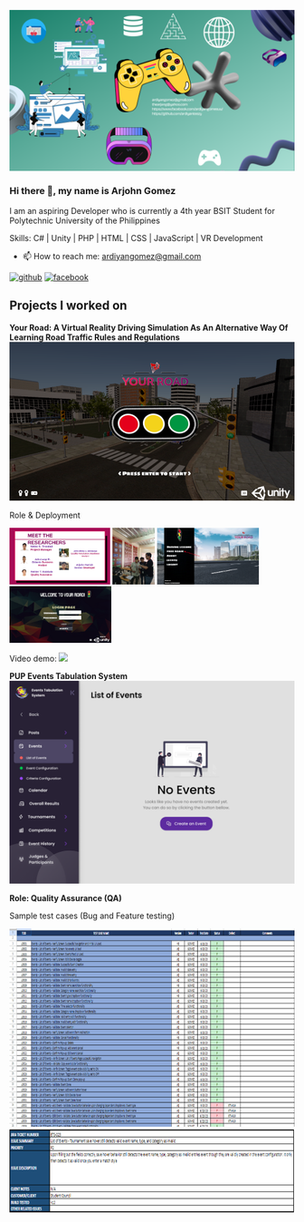 ![](https://github.com/ardiyanteezy/ardiyanteezy/blob/main/Arjohn%20Gomez.png)

### Hi there 👋, my name is Arjohn Gomez

I am an aspiring Developer who is currently a 4th year BSIT Student for Polytechnic University of the Philippines

Skills: C# | Unity | PHP | HTML | CSS | JavaScript | VR Development

- 📫 How to reach me: ardiyangomez@gmail.com 

[<img src='https://cdn.jsdelivr.net/npm/simple-icons@3.0.1/icons/github.svg' alt='github' height='40'>](https://github.com/https://github.com/ardiyanteezy)  [<img src='https://cdn.jsdelivr.net/npm/simple-icons@3.0.1/icons/facebook.svg' alt='facebook' height='40'>](https://www.facebook.com/https://www.facebook.com/ardiyangomesuu/)  

## Projects I worked on
**Your Road: A Virtual Reality Driving Simulation As An Alternative Way Of Learning Road Traffic Rules and Regulations**
<img src='https://github.com/ardiyanteezy/ardiyanteezy/blob/main/ui.png'>


Role & Deployment

<img src='https://github.com/ardiyanteezy/ardiyanteezy/blob/main/Capture.PNG' height='100'>  <img src='https://github.com/ardiyanteezy/ardiyanteezy/blob/main/deploy.jpg' height='100'> <img src='https://github.com/ardiyanteezy/ardiyanteezy/blob/main/mainmenu.png' height='100'> <img src='https://github.com/ardiyanteezy/ardiyanteezy/blob/main/login.png' height='100'> 

Video demo: 
[<img src="https://img.youtube.com/vi/ZHwjlYJCD84/hqdefault.jpg"
/>](https://www.youtube.com/embed/ZHwjlYJCD84)

**PUP Events Tabulation System**
<img src='https://github.com/ardiyanteezy/ardiyanteezy/blob/main/loe.png'>

**Role: Quality Assurance (QA)**

Sample test cases (Bug and Feature testing)


<img src='https://github.com/ardiyanteezy/ardiyanteezy/blob/main/featuretest.PNG' height='350'>  <img src='https://github.com/ardiyanteezy/ardiyanteezy/blob/main/bugtest.PNG' height='150'> 



